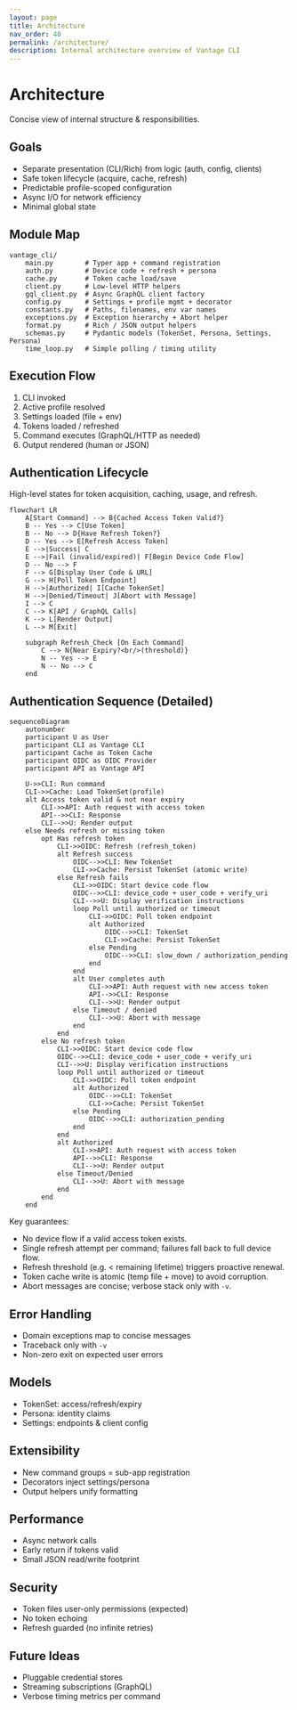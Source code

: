 ```yaml
---
layout: page
title: Architecture
nav_order: 40
permalink: /architecture/
description: Internal architecture overview of Vantage CLI
---
```


Architecture
============

Concise view of internal structure & responsibilities.

Goals
-----

- Separate presentation (CLI/Rich) from logic (auth, config, clients)
- Safe token lifecycle (acquire, cache, refresh)
- Predictable profile-scoped configuration
- Async I/O for network efficiency
- Minimal global state

Module Map
----------

```text
vantage_cli/
    main.py        # Typer app + command registration
    auth.py        # Device code + refresh + persona
    cache.py       # Token cache load/save
    client.py      # Low-level HTTP helpers
    gql_client.py  # Async GraphQL client factory
    config.py      # Settings + profile mgmt + decorator
    constants.py   # Paths, filenames, env var names
    exceptions.py  # Exception hierarchy + Abort helper
    format.py      # Rich / JSON output helpers
    schemas.py     # Pydantic models (TokenSet, Persona, Settings, Persona)
    time_loop.py   # Simple polling / timing utility
```

Execution Flow
--------------

1. CLI invoked
2. Active profile resolved
3. Settings loaded (file + env)
4. Tokens loaded / refreshed
5. Command executes (GraphQL/HTTP as needed)
6. Output rendered (human or JSON)

Authentication Lifecycle
------------------------

High-level states for token acquisition, caching, usage, and refresh.

```mermaid
flowchart LR
    A[Start Command] --> B{Cached Access Token Valid?}
    B -- Yes --> C[Use Token]
    B -- No --> D{Have Refresh Token?}
    D -- Yes --> E[Refresh Access Token]
    E -->|Success| C
    E -->|Fail (invalid/expired)| F[Begin Device Code Flow]
    D -- No --> F
    F --> G[Display User Code & URL]
    G --> H[Poll Token Endpoint]
    H -->|Authorized| I[Cache TokenSet]
    H -->|Denied/Timeout| J[Abort with Message]
    I --> C
    C --> K[API / GraphQL Calls]
    K --> L[Render Output]
    L --> M[Exit]

    subgraph Refresh_Check [On Each Command]
        C --> N{Near Expiry?<br/>(threshold)}
        N -- Yes --> E
        N -- No --> C
    end
```

Authentication Sequence (Detailed)
----------------------------------

```mermaid
sequenceDiagram
    autonumber
    participant U as User
    participant CLI as Vantage CLI
    participant Cache as Token Cache
    participant OIDC as OIDC Provider
    participant API as Vantage API

    U->>CLI: Run command
    CLI->>Cache: Load TokenSet(profile)
    alt Access token valid & not near expiry
        CLI->>API: Auth request with access token
        API-->>CLI: Response
        CLI-->>U: Render output
    else Needs refresh or missing token
        opt Has refresh token
            CLI->>OIDC: Refresh (refresh_token)
            alt Refresh success
                OIDC-->>CLI: New TokenSet
                CLI->>Cache: Persist TokenSet (atomic write)
            else Refresh fails
                CLI->>OIDC: Start device code flow
                OIDC-->>CLI: device_code + user_code + verify_uri
                CLI-->>U: Display verification instructions
                loop Poll until authorized or timeout
                    CLI->>OIDC: Poll token endpoint
                    alt Authorized
                        OIDC-->>CLI: TokenSet
                        CLI->>Cache: Persist TokenSet
                    else Pending
                        OIDC-->>CLI: slow_down / authorization_pending
                    end
                end
                alt User completes auth
                    CLI->>API: Auth request with new access token
                    API-->>CLI: Response
                    CLI-->>U: Render output
                else Timeout / denied
                    CLI-->>U: Abort with message
                end
            end
        else No refresh token
            CLI->>OIDC: Start device code flow
            OIDC-->>CLI: device_code + user_code + verify_uri
            CLI-->>U: Display verification instructions
            loop Poll until authorized or timeout
                CLI->>OIDC: Poll token endpoint
                alt Authorized
                    OIDC-->>CLI: TokenSet
                    CLI->>Cache: Persist TokenSet
                else Pending
                    OIDC-->>CLI: authorization_pending
                end
            end
            alt Authorized
                CLI->>API: Auth request with access token
                API-->>CLI: Response
                CLI-->>U: Render output
            else Timeout/Denied
                CLI-->>U: Abort with message
            end
        end
    end
```

Key guarantees:

- No device flow if a valid access token exists.
- Single refresh attempt per command; failures fall back to full device flow.
- Refresh threshold (e.g. < remaining lifetime) triggers proactive renewal.
- Token cache write is atomic (temp file + move) to avoid corruption.
- Abort messages are concise; verbose stack only with `-v`.

Error Handling
--------------

- Domain exceptions map to concise messages
- Traceback only with `-v`
- Non-zero exit on expected user errors

Models
------

- TokenSet: access/refresh/expiry
- Persona: identity claims
- Settings: endpoints & client config

Extensibility
-------------

- New command groups = sub-app registration
- Decorators inject settings/persona
- Output helpers unify formatting

Performance
-----------

- Async network calls
- Early return if tokens valid
- Small JSON read/write footprint

Security
--------

- Token files user-only permissions (expected)
- No token echoing
- Refresh guarded (no infinite retries)

Future Ideas
------------

- Pluggable credential stores
- Streaming subscriptions (GraphQL)
- Verbose timing metrics per command
